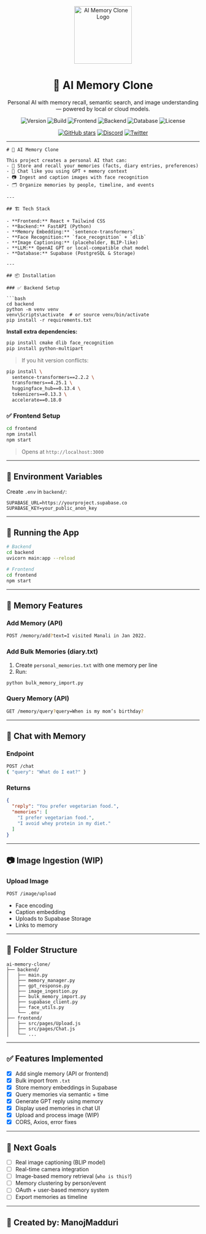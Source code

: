 <p align="center">
  <img src="https://your-project-logo-url.com" alt="AI Memory Clone Logo" width="150"/>
</p>

<h1 align="center">🧠 AI Memory Clone</h1>

<p align="center">Personal AI with memory recall, semantic search, and image understanding — powered by local or cloud models.</p>

<p align="center">
  <img alt="Version" src="https://img.shields.io/badge/version-v1.0.0-purple">
  <img alt="Build" src="https://img.shields.io/badge/build-passing-brightgreen">
  <img alt="Frontend" src="https://img.shields.io/badge/frontend-React-blue">
  <img alt="Backend" src="https://img.shields.io/badge/backend-FastAPI-orange">
  <img alt="Database" src="https://img.shields.io/badge/database-SQLite%20%7C%20PostgreSQL-lightgrey">
  <img alt="License" src="https://img.shields.io/badge/license-MIT-informational">
</p>

<p align="center">
  <a href="https://github.com/manojmadduri/ai-memory-clone"><img src="https://img.shields.io/github/stars/manojmadduri/ai-memory-clone?style=social" alt="GitHub stars"></a>
  <a href="https://discord.gg/yourlink"><img src="https://img.shields.io/discord/000000000000000000?color=7289DA&label=Discord&logo=discord&style=flat" alt="Discord"></a>
  <a href="https://twitter.com/yourhandle"><img src="https://img.shields.io/twitter/follow/yourhandle?style=social" alt="Twitter"></a>
</p>

---


```
# 🧠 AI Memory Clone

This project creates a personal AI that can:
- 🧠 Store and recall your memories (facts, diary entries, preferences)
- 💬 Chat like you using GPT + memory context
- 📷 Ingest and caption images with face recognition
- 🗂️ Organize memories by people, timeline, and events

---

## 🏗️ Tech Stack

- **Frontend:** React + Tailwind CSS
- **Backend:** FastAPI (Python)
- **Memory Embedding:** `sentence-transformers`
- **Face Recognition:** `face_recognition` + `dlib`
- **Image Captioning:** (placeholder, BLIP-like)
- **LLM:** OpenAI GPT or local-compatible chat model
- **Database:** Supabase (PostgreSQL & Storage)

---

## 📦 Installation

### ✅ Backend Setup

```bash
cd backend
python -m venv venv
venv\Scripts\activate  # or source venv/bin/activate
pip install -r requirements.txt
```

**Install extra dependencies:**

```bash
pip install cmake dlib face_recognition
pip install python-multipart
```

> If you hit version conflicts:
```bash
pip install \
  sentence-transformers==2.2.2 \
  transformers==4.25.1 \
  huggingface_hub==0.13.4 \
  tokenizers==0.13.3 \
  accelerate==0.18.0
```

### ✅ Frontend Setup

```bash
cd frontend
npm install
npm start
```

> Opens at `http://localhost:3000`

---

## 🔑 Environment Variables

Create `.env` in `backend/`:

```env
SUPABASE_URL=https://yourproject.supabase.co
SUPABASE_KEY=your_public_anon_key
```

---

## 🚀 Running the App

```bash
# Backend
cd backend
uvicorn main:app --reload

# Frontend
cd frontend
npm start
```

---

## 🧠 Memory Features

### Add Memory (API)
```bash
POST /memory/add?text=I visited Manali in Jan 2022.
```

### Add Bulk Memories (diary.txt)
1. Create `personal_memories.txt` with one memory per line
2. Run:

```bash
python bulk_memory_import.py
```

### Query Memory (API)
```bash
GET /memory/query?query=When is my mom’s birthday?
```

---

## 💬 Chat with Memory

### Endpoint
```bash
POST /chat
{ "query": "What do I eat?" }
```

### Returns
```json
{
  "reply": "You prefer vegetarian food.",
  "memories": [
    "I prefer vegetarian food.",
    "I avoid whey protein in my diet."
  ]
}
```

---

## 📷 Image Ingestion (WIP)

### Upload Image
```bash
POST /image/upload
```

- Face encoding
- Caption embedding
- Uploads to Supabase Storage
- Links to memory

---

## 📄 Folder Structure

```
ai-memory-clone/
├── backend/
│   ├── main.py
│   ├── memory_manager.py
│   ├── gpt_response.py
│   ├── image_ingestion.py
│   ├── bulk_memory_import.py
│   ├── supabase_client.py
│   ├── face_utils.py
│   └── .env
├── frontend/
│   ├── src/pages/Upload.js
│   ├── src/pages/Chat.js
│   └── ...
```

---

## ✅ Features Implemented

- [x] Add single memory (API or frontend)
- [x] Bulk import from `.txt`
- [x] Store memory embeddings in Supabase
- [x] Query memories via semantic + time
- [x] Generate GPT reply using memory
- [x] Display used memories in chat UI
- [x] Upload and process image (WIP)
- [x] CORS, Axios, error fixes

---

## 🧩 Next Goals

- [ ] Real image captioning (BLIP model)
- [ ] Real-time camera integration
- [ ] Image-based memory retrieval (`who is this?`)
- [ ] Memory clustering by person/event
- [ ] OAuth + user-based memory system
- [ ] Export memories as timeline

---

## 👤 Created by: ManojMadduri 

```



